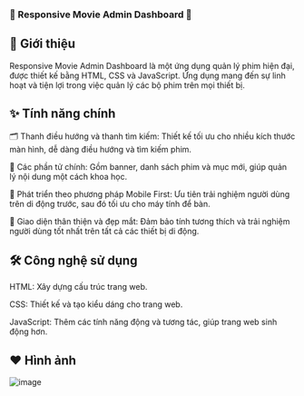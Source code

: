 ### 🌟 Responsive Movie Admin Dashboard 🌟
## 🚀 Giới thiệu
Responsive Movie Admin Dashboard là một ứng dụng quản lý phim hiện đại, được thiết kế bằng HTML, CSS và JavaScript. Ứng dụng mang đến sự linh hoạt và tiện lợi trong việc quản lý các bộ phim trên mọi thiết bị.

## ✨ Tính năng chính
🗂 Thanh điều hướng và thanh tìm kiếm: Thiết kế tối ưu cho nhiều kích thước màn hình, dễ dàng điều hướng và tìm kiếm phim.

🎥 Các phần tử chính: Gồm banner, danh sách phim và mục mới, giúp quản lý nội dung một cách khoa học.

📱 Phát triển theo phương pháp Mobile First: Ưu tiên trải nghiệm người dùng trên di động trước, sau đó tối ưu cho máy tính để bàn.

💎 Giao diện thân thiện và đẹp mắt: Đảm bảo tính tương thích và trải nghiệm người dùng tốt nhất trên tất cả các thiết bị di động.

## 🛠️ Công nghệ sử dụng
HTML: Xây dựng cấu trúc trang web.

CSS: Thiết kế và tạo kiểu dáng cho trang web.

JavaScript: Thêm các tính năng động và tương tác, giúp trang web sinh động hơn.

## ❤️ Hình ảnh
![image](https://github.com/user-attachments/assets/d062edf9-dadf-40bf-a090-9501af68034a)

